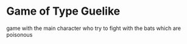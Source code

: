 # Game of Type Guelike
 game with the main character who try to fight with the bats which are poisonous
